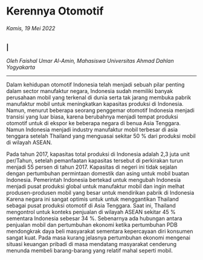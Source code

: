 # Kerennya Otomotif

###### Kamis, 19 Mei 2022

### |

_Oleh Faishal Umar Al-Amin, Mahasiswa Universitas Ahmad Dahlan Yogyakarta_

---

Dalam kehidupan otomotif Indonesia telah menjadi sebuah pilar penting dalam sector manufaktur negara, Indonesia sudah memiliki banyak perusahaan mobil yang terkenal di dunia serta tak jarang membuka pabrik manufaktur mobil untuk meningkatkan kapasitas produksi di Indonesia. Namun, menurut beberapa seorang penggemar otomotif Indonesia menjadi transisi yang luar biasa, karena berubahnya menjadi tempat produksi otomotif untuk di ekspor ke beberapa negara di benua Asia Tenggara. Namun Indonesia menjadi industry manufaktur mobil terbesar di asia tenggara setelah Thailand yang menguasai sekitar 50 % dari produksi mobil di wilayah ASEAN.

Pada tahun 2017, kapasitas total produksi di Indonesia adalah 2,3 juta unit per/Tahun, setelah pemanfaatan kapasitas tersebut di perkirakan turun menjadi 55 persen di tahun 2017. Kapasitas di negeri ini tidak sejalan dengan pertumbuhan permintaan domestik dan asing untuk mobil buatan Indonesia. Pemerintah Indonesia bertekad untuk mengubah Indonesia menjadi pusat produksi global untuk manufaktur mobil dan ingin melhat produsen-produsen mobil yang besar untuk mendirikan pabrik di Indonesia Karena negara ini sangat optimis untuk untuk menggantikan Thailand sebagai pusat produksi otomotif di Asia Tenggara. Saat ini, Thailand mengontrol untuk konteks penjualan di wilayah ASEAN sekitar 45 % sementara Indonesia sebesar 34 %. Sebenarnya ada hubungan antara penjualan mobil dan pertumbuhan ekonomi ketika pertumbuhan PDB mendongkrak daya beli masyarakat  sementara kepercayaan diri konsumen sangat kuat. Pada masa kurang jelasnya pertumbuhan ekonomi mengenai situasi keuangan pribadi di masa  mendatang masyarakat cenderung menunda membeli barang-barang yang relatif mahal seperti mobil.
